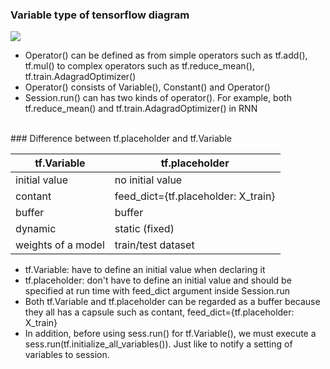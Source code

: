 
### Variable type of tensorflow diagram

![](https://docs.google.com/drawings/d/1qaFys5F7_FqI6FvVpQDGIDl-XJwLGh0x3SoL4BTAbw0/pub?w=480&amp;h=360)
* Operator() can be defined as from simple operators such as tf.add(), tf.mul() to complex operators such as tf.reduce_mean(), tf.train.AdagradOptimizer()  
* Operator() consists of Variable(), Constant() and Operator()
* Session.run() can has two kinds of operator(). For example, both tf.reduce_mean() and tf.train.AdagradOptimizer() in RNN  


<br>
### Difference between tf.placeholder and tf.Variable

tf.Variable | tf.placeholder
------------|---------------
initial value | no initial value
contant | feed_dict={tf.placeholder: X_train}
buffer | buffer
dynamic | static (fixed)
weights of a model | train/test dataset

* tf.Variable: have to define an initial value when declaring it
* tf.placeholder: don't have to define an initial value and should be specified at run time with feed_dict argument inside Session.run
* Both tf.Variable and tf.placeholder can be regarded as a buffer because they all has a capsule such as contant, feed_dict={tf.placeholder: X_train} 
* In addition, before using sess.run() for tf.Variable(), we must execute a sess.run(tf.initialize_all_variables()). Just like to notify a setting of variables to session. 

